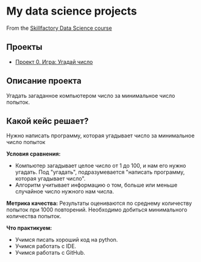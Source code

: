 # My data science projects
From the [Skillfactory Data Science course](https://skillfactory.ru/data-scientist)

## Проекты

* [Проект 0. Игра: Угадай число](https://github.com/Goldarya/sf_data_science_/tree/main/project_0)

## Описание проекта
Угадать загаданное компьютером число за минимальное число попыток.

## Какой кейс решает?
Нужно написать программу, которая угадывает число за минимальное число попыток

**Условия сравнения:**
- Компьютер загадывает целое число от 1 до 100, и нам его нужно угадать. Под "угадать", подразумевается "написать программу, которая угадывает число".
- Алгоритм учитывает информацию о том, больше или меньше случайное число нужного нам числа. 

**Метрика качества:**
Результаты оцениваются по среднему количеству попыток при 1000 повторений. Необходимо добиться минимального количества попыток.

**Что практикуем:**
- Учимся писать хороший код на python.
- Учимся работать с IDE.
- Учимся работать с GitHub.

